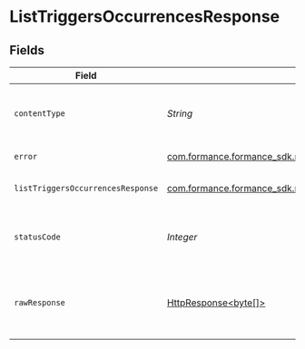# ListTriggersOccurrencesResponse


## Fields

| Field                                                                                                                             | Type                                                                                                                              | Required                                                                                                                          | Description                                                                                                                       |
| --------------------------------------------------------------------------------------------------------------------------------- | --------------------------------------------------------------------------------------------------------------------------------- | --------------------------------------------------------------------------------------------------------------------------------- | --------------------------------------------------------------------------------------------------------------------------------- |
| `contentType`                                                                                                                     | *String*                                                                                                                          | :heavy_check_mark:                                                                                                                | HTTP response content type for this operation                                                                                     |
| `error`                                                                                                                           | [com.formance.formance_sdk.models.shared.Error](../../models/shared/Error.md)                                                     | :heavy_minus_sign:                                                                                                                | General error                                                                                                                     |
| `listTriggersOccurrencesResponse`                                                                                                 | [com.formance.formance_sdk.models.shared.ListTriggersOccurrencesResponse](../../models/shared/ListTriggersOccurrencesResponse.md) | :heavy_minus_sign:                                                                                                                | List of triggers occurrences                                                                                                      |
| `statusCode`                                                                                                                      | *Integer*                                                                                                                         | :heavy_check_mark:                                                                                                                | HTTP response status code for this operation                                                                                      |
| `rawResponse`                                                                                                                     | [HttpResponse<byte[]>](https://docs.oracle.com/en/java/javase/11/docs/api/java.net.http/java/net/http/HttpResponse.html)          | :heavy_minus_sign:                                                                                                                | Raw HTTP response; suitable for custom response parsing                                                                           |